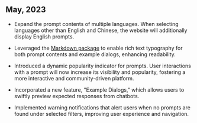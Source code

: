 ## May, 2023

- Expand the prompt contents of multiple languages. When selecting languages other than English and Chinese, the website will additionally display English prompts.
- Leveraged the [Markdown package](https://github.com/trentm/python-markdown2) to enable rich text typography for both prompt contents and example dialogs, enhancing readability.
- Introduced a dynamic popularity indicator for prompts. User interactions with a prompt will now increase its visibility and popularity, fostering a more interactive and community-driven platform.
- Incorporated a new feature, "Example Dialogs," which allows users to swiftly preview expected responses from chatbots.

- Implemented warning notifications that alert users when no prompts are found under selected filters, improving user experience and navigation.

